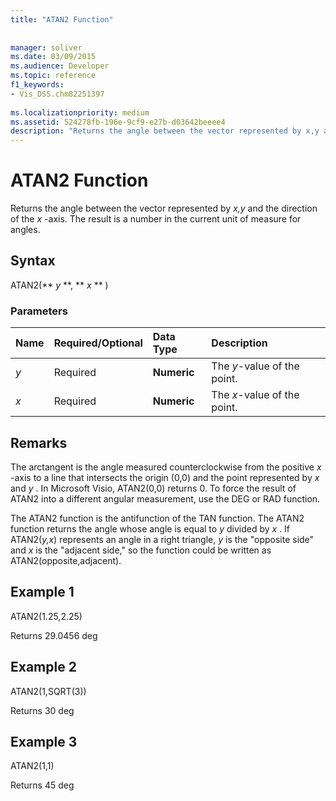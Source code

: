 ```yaml
---
title: "ATAN2 Function"
 
 
manager: soliver
ms.date: 03/09/2015
ms.audience: Developer
ms.topic: reference
f1_keywords:
- Vis_DSS.chm82251397
 
ms.localizationpriority: medium
ms.assetid: 524278fb-196e-9cf9-e27b-d03642beeee4
description: "Returns the angle between the vector represented by x,y and the direction of the x -axis. The result is a number in the current unit of measure for angles."
---
```


# ATAN2 Function

Returns the angle between the vector represented by  *x,y*  and the direction of the  *x*  -axis. The result is a number in the current unit of measure for angles. 
  
## Syntax

ATAN2(** *y* **, ** *x* ** ) 
  
### Parameters

|**Name**|**Required/Optional**|**Data Type**|**Description**|
|:-----|:-----|:-----|:-----|
| _y_ <br/> |Required  <br/> |**Numeric** <br/> |The  _y_-value of the point. |
| _x_ <br/> |Required  <br/> |**Numeric** <br/> |The  _x_-value of the point. |
   
## Remarks

The arctangent is the angle measured counterclockwise from the positive  *x*  -axis to a line that intersects the origin (0,0) and the point represented by  *x*  and  *y*  . In Microsoft Visio, ATAN2(0,0) returns 0. To force the result of ATAN2 into a different angular measurement, use the DEG or RAD function. 
  
The ATAN2 function is the antifunction of the TAN function. The ATAN2 function returns the angle whose angle is equal to  *y*  divided by  *x*  . If ATAN2(*y,x*) represents an angle in a right triangle,  *y*  is the "opposite side" and  *x*  is the "adjacent side," so the function could be written as ATAN2(opposite,adjacent). 
  
## Example 1

ATAN2(1.25,2.25)
  
Returns 29.0456 deg
  
## Example 2

ATAN2(1,SQRT(3))
  
Returns 30 deg
  
## Example 3

ATAN2(1,1)
  
Returns 45 deg
  

